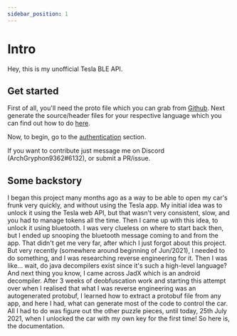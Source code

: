 ```yaml
---
sidebar_position: 1
---
```

# Intro
Hey, this is my unofficial Tesla BLE API.

## Get started

First of all, you'll need the proto file which you can grab from [Github](https://gist.github.com/ArchGryphon9362/a75515a05ca92e8d5f1cf7d3c0dce0f0).
Next generate the source/header files for your respective language which you can find out how to do [here](https://developers.google.com/protocol-buffers/docs/overview#generating).

Now, to begin, go to the [authentication](auth) section.

If you want to contribute just message me on Discord (ArchGryphon9362#6132), or submit a PR/issue.

## Some backstory

I began this project many months ago as a way to be able to open my car's frunk very quickly, and without using the Tesla app. My initial idea was to unlock it using the Tesla web API, but that wasn't very consistent, slow, and you had to manage tokens all the time. Then I came up with this idea, to unlock it using bluetooth. I was very clueless on where to start back then, but I ended up snooping the bluetooth message coming to and from the app. That didn't get me very far, after which I just forgot about this project. But very recently (somewhere around beginning of Jun/2021), I needed to do something, and I was researching reverse engineering for it. Then I was like... wait, do java decompilers exist since it's such a high-level language? And next thing you know, I came across JadX which is an android decompiler. After 3 weeks of deobfuscation work and starting this attempt over when I realised that what I was reverse engineering was an autogenerated protobuf, I learned how to extract a protobuf file from any app, and here I had, what can generate most of the code to control the car. All I had to do was figure out the other puzzle pieces, until today, 25th July 2021, when I unlocked the car with my own key for the first time! So here is, the documentation.
